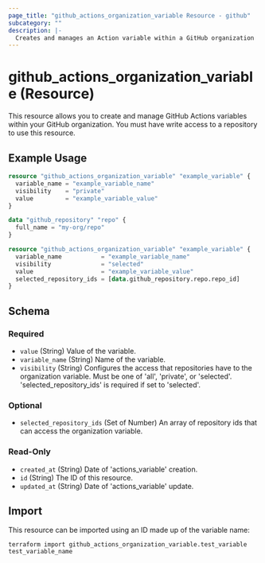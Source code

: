```yaml
---
page_title: "github_actions_organization_variable Resource - github"
subcategory: ""
description: |-
  Creates and manages an Action variable within a GitHub organization
---
```


# github_actions_organization_variable (Resource)

This resource allows you to create and manage GitHub Actions variables within your GitHub organization. You must have write access to a repository to use this resource.

## Example Usage

```terraform
resource "github_actions_organization_variable" "example_variable" {
  variable_name = "example_variable_name"
  visibility    = "private"
  value         = "example_variable_value"
}
```

```terraform
data "github_repository" "repo" {
  full_name = "my-org/repo"
}

resource "github_actions_organization_variable" "example_variable" {
  variable_name           = "example_variable_name"
  visibility              = "selected"
  value                   = "example_variable_value"
  selected_repository_ids = [data.github_repository.repo.repo_id]
}
```

<!-- schema generated by tfplugindocs -->
## Schema

### Required

- `value` (String) Value of the variable.
- `variable_name` (String) Name of the variable.
- `visibility` (String) Configures the access that repositories have to the organization variable. Must be one of 'all', 'private', or 'selected'. 'selected_repository_ids' is required if set to 'selected'.

### Optional

- `selected_repository_ids` (Set of Number) An array of repository ids that can access the organization variable.

### Read-Only

- `created_at` (String) Date of 'actions_variable' creation.
- `id` (String) The ID of this resource.
- `updated_at` (String) Date of 'actions_variable' update.

## Import

This resource can be imported using an ID made up of the variable name:

```shell
terraform import github_actions_organization_variable.test_variable test_variable_name
```
